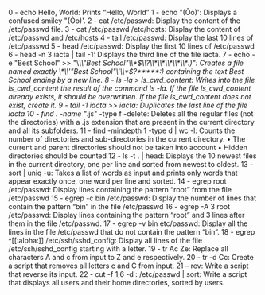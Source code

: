 0 - echo Hello, World: Prints “Hello, World”
1 - echo "(Ôo)': Displays a confused smiley "(Ôo)'.
2 - cat /etc/passwd: Display the content of the /etc/passwd file.
3 - cat /etc/passwd /etc/hosts: Display the content of /etc/passwd and /etc/hosts
4 - tail /etc/passwd: Display the last 10 lines of /etc/passwd
5 - head /etc/passwd: Display the first 10 lines of /etc/passwd
6 - head -n 3 iacta | tail -1: Displays the third line of the file iacta.
7 - echo -e "Best School" >> "\\*\\\\"Best School"\\\\\*$\\?\\*\\*\\*\\*\\*:)": Creates a file named exactly \*\\'"Best School"\'\\*$\?\*\*\*\*\*:) containing the text Best School ending by a new line.
8 - ls -la > ls_cwd_content: Writes into the file ls_cwd_content the result of the command ls -la. If the file ls_cwd_content already exists, it should be overwritten. If the file ls_cwd_content does not exist, create it.
9 - tail -1 iacta >> iacta: Duplicates the last line of the file iacta
10 - find . -name "*.js" -type f -delete: Deletes all the regular files (not the directories) with a .js extension that are present in the current directory and all its subfolders.
11 - find -mindepth 1 -type d | wc -l: Counts the number of directories and sub-directories in the current directory.
•	The current and parent directories should not be taken into account
•	Hidden directories should be counted
12 - ls -t . | head: Displays the 10 newest files in the current directory, one per line and sorted from newest to oldest.
13 - sort | uniq -u: Takes a list of words as input and prints only words that appear exactly once, one word per line and sorted.
14 - egrep root /etc/passwd: Display lines containing the pattern “root” from the file /etc/passwd
15 - egrep -c bin /etc/passwd: Display the number of lines that contain the pattern “bin” in the file /etc/passwd
16 - egrep -A 3 root /etc/passwd: Display lines containing the pattern “root” and 3 lines after them in the file /etc/passwd.
17 - egrep -v bin etc/passwd: Display all the lines in the file /etc/passwd that do not contain the pattern “bin”.
18 - egrep ^[[:alpha:]] /etc/ssh/sshd_config: Display all lines of the file /etc/ssh/sshd_config starting with a letter.
19 - tr Ac Ze: Replace all characters A and c from input to Z and e respectively.
20 - tr -d Cc: Create a script that removes all letters c and C from input.
21 – rev: Write a script that reverse its input.
22 - cut -f 1,6 -d : /etc/passwd | sort: Write a script that displays all users and their home directories, sorted by users.
